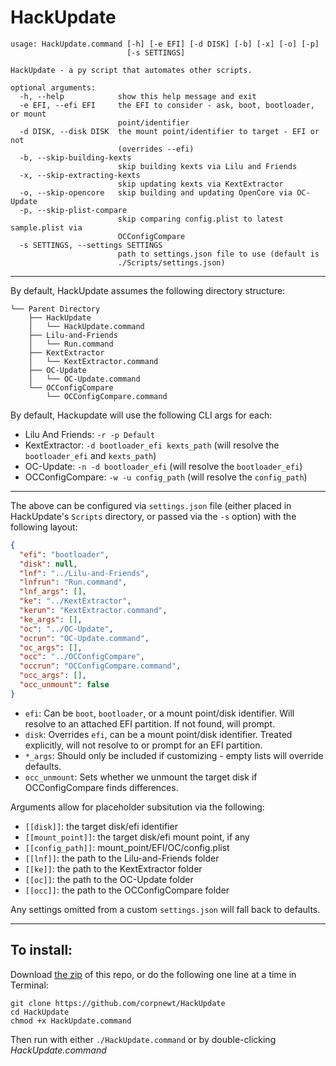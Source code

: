 # HackUpdate
```
usage: HackUpdate.command [-h] [-e EFI] [-d DISK] [-b] [-x] [-o] [-p]
                          [-s SETTINGS]

HackUpdate - a py script that automates other scripts.

optional arguments:
  -h, --help            show this help message and exit
  -e EFI, --efi EFI     the EFI to consider - ask, boot, bootloader, or mount
                        point/identifier
  -d DISK, --disk DISK  the mount point/identifier to target - EFI or not
                        (overrides --efi)
  -b, --skip-building-kexts
                        skip building kexts via Lilu and Friends
  -x, --skip-extracting-kexts
                        skip updating kexts via KextExtractor
  -o, --skip-opencore   skip building and updating OpenCore via OC-Update
  -p, --skip-plist-compare
                        skip comparing config.plist to latest sample.plist via
                        OCConfigCompare
  -s SETTINGS, --settings SETTINGS
                        path to settings.json file to use (default is
                        ./Scripts/settings.json)
```
 
***

By default, HackUpdate assumes the following directory structure:

```
└── Parent Directory
    ├── HackUpdate
    │   └── HackUpdate.command
    ├── Lilu-and-Friends
    │   └── Run.command
    ├── KextExtractor
    │   └── KextExtractor.command
    ├── OC-Update
    │   └── OC-Update.command
    └── OCConfigCompare
        └── OCConfigCompare.command
```

By default, Hackupdate will use the following CLI args for each:

* Lilu And Friends: `-r -p Default`
* KextExtractor: `-d bootloader_efi kexts_path` (will resolve the `bootloader_efi` and `kexts_path`)
* OC-Update: `-n -d bootloader_efi` (will resolve the `bootloader_efi`)
* OCConfigCompare: `-w -u config_path` (will resolve the `config_path`)

***

The above can be configured via `settings.json` file (either placed in HackUpdate's `Scripts` directory, or passed via the `-s` option) with the following layout:

```json
{
  "efi": "bootloader", 
  "disk": null, 
  "lnf": "../Lilu-and-Friends", 
  "lnfrun": "Run.command", 
  "lnf_args": [], 
  "ke": "../KextExtractor", 
  "kerun": "KextExtractor.command", 
  "ke_args": [], 
  "oc": "../OC-Update", 
  "ocrun": "OC-Update.command", 
  "oc_args": [], 
  "occ": "../OCConfigCompare", 
  "occrun": "OCConfigCompare.command", 
  "occ_args": [], 
  "occ_unmount": false
}
```
* `efi`: Can be `boot`, `bootloader`, or a mount point/disk identifier.  Will resolve to an attached EFI partition.  If not found, will prompt.
* `disk`: Overrides `efi`, can be a mount point/disk identifier.  Treated explicitly, will not resolve to or prompt for an EFI partition.
* `*_args`: Should only be included if customizing - empty lists will override defaults.
* `occ_unmount`: Sets whether we unmount the target disk if OCConfigCompare finds differences.

Arguments allow for placeholder subsitution via the following:

* `[[disk]]`: the target disk/efi identifier
* `[[mount_point]]`: the target disk/efi mount point, if any
* `[[config_path]]`: mount_point/EFI/OC/config.plist
* `[[lnf]]`: the path to the Lilu-and-Friends folder
* `[[ke]]`: the path to the KextExtractor folder
* `[[oc]]`: the path to the OC-Update folder
* `[[occ]]`: the path to the OCConfigCompare folder

Any settings omitted from a custom `settings.json` will fall back to defaults.

***

## To install:

Download [the zip](https://github.com/corpnewt/HackUpdate/archive/refs/heads/master.zip) of this repo, or do the following one line at a time in Terminal:

    git clone https://github.com/corpnewt/HackUpdate
    cd HackUpdate
    chmod +x HackUpdate.command
    
Then run with either `./HackUpdate.command` or by double-clicking *HackUpdate.command*
